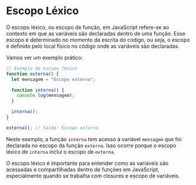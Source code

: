 # Escopo Léxico

O escopo léxico, ou escopo de função, em JavaScript refere-se ao contexto em que as variáveis são declaradas dentro de uma função. Esse escopo é determinado no momento da escrita do código, ou seja, o escopo é definido pelo local físico no código onde as variáveis são declaradas.

Vamos ver um exemplo prático:

```js
// Exemplo de escopo léxico
function externa() {
  let mensagem = "Escopo externo";

  function interna() {
    console.log(mensagem);
  }

  interna();
}

externa(); // Saída: Escopo externo
```

Neste exemplo, a função `interna` tem acesso à variável `mensagem` que foi declarada no escopo da função `externa`. Isso ocorre porque o escopo léxico de `interna` inclui o escopo de `externa`.

O escopo léxico é importante para entender como as variáveis são acessadas e compartilhadas dentro de funções em JavaScript, especialmente quando se trabalha com closures e escopo de variáveis.